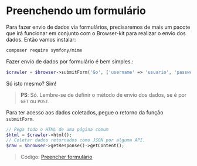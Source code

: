# Preenchendo um formulário
Para fazer envio de dados via formulários, precisaremos de mais um pacote que irá funcionar em conjunto com o Browser-kit para realizar o envio dos dados. Então vamos instalar:

```bash
composer require symfony/mime
```

Fazer envio de dados por formulário é bem simples.:
```php
$crawler = $browser->submitForm('Go', ['username' => 'usuario', 'password' => 'muito-secreta'], 'GET');
```

Só isto mesmo? Sim!

> **PS**: Só. Lembre-se de definir o método de envio dos dados, se é por `GET` ou `POST`.

Para ter acesso aos dados coletados, pegue o retorno da função `submitForm`.

```php
// Pega todo o HTML de uma página comum
$html = $crawler->html();
// Coletar dados retornados como JSON por alguma API.
$raw = $browser->getResponse()->getContent();
```

> Código: [Preencher formulário](/exercicios/04-formulario.php)